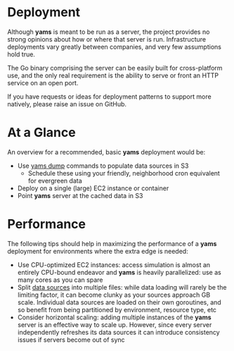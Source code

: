 # Deployment

Although **yams** is meant to be run as a server, the project provides no strong opinions about how
or where that server is run. Infrastructure deployments vary greatly between companies, and very
few assumptions hold true.

The Go binary comprising the server can be easily built for cross-platform use, and the only real
requirement is the ability to serve or front an HTTP service on an open port.

If you have requests or ideas for deployment patterns to support more natively, please raise an
issue on GitHub.

# At a Glance

An overview for a recommended, basic **yams** deployment would be:

- Use [yams dump](./generating_data.md) commands to populate data sources in S3
  - Schedule these using your friendly, neighborhood cron equivalent for evergreen data
- Deploy on a single (large) EC2 instance or container
- Point **yams** server at the cached data in S3

# Performance

The following tips should help in maximizing the performance of a **yams** deployment for
environments where the extra edge is needed:

- Use CPU-optimized EC2 instances: access simulation is almost an entirely CPU-bound endeavor and
  **yams** is heavily parallelized: use as many cores as you can spare
- Split [data sources](./data_sources.md) into multiple files: while data loading will rarely be the
  limiting factor, it can become clunky as your sources approach GB scale. Individual data sources
  are loaded on their own goroutines, and so benefit from being partitioned by environment, resource
  type, etc
- Consider horizontal scaling: adding multiple instances of the **yams** server is an effective way
  to scale up. However, since every server independently refreshes its data sources it can
  introduce consistency issues if servers become out of sync
